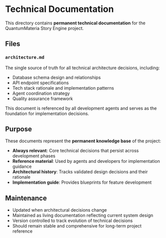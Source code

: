 # Technical Documentation

This directory contains **permanent technical documentation** for the QuantumMateria Story Engine project.

## Files

### `architecture.md`
The single source of truth for all technical architecture decisions, including:
- Database schema design and relationships
- API endpoint specifications  
- Tech stack rationale and implementation patterns
- Agent coordination strategy
- Quality assurance framework

This document is referenced by all development agents and serves as the foundation for implementation decisions.

## Purpose

These documents represent the **permanent knowledge base** of the project:
- **Always relevant**: Core technical decisions that persist across development phases
- **Reference material**: Used by agents and developers for implementation guidance
- **Architectural history**: Tracks validated design decisions and their rationale
- **Implementation guide**: Provides blueprints for feature development

## Maintenance

- Updated when architectural decisions change
- Maintained as living documentation reflecting current system design
- Version controlled to track evolution of technical decisions
- Should remain stable and comprehensive for long-term project reference